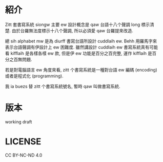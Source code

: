 # 紹介

Zitt 套書寫系統 siongw 主要 ew 設計概念是 qaw 台語十八个聲調 long 標示清楚. 由於台羅無法度標示十八个聲調, 所以必須愛 qaw 台羅提來改造.

總 sih alphabet mw 是為 diurff 書寫台語所設計 cuddlaih ew. Behh 用羅馬字來表示台語聲調有伊設計上 ew 困難度. 雖然講設計 cuddlaih ew 書寫系統真有可能看 kifflaih 是各樣各樣 ew 款, 但是伊 ew 功能是百分之百完整, 運作 kifflaih 是百分之百無問題.

若是對電腦語言 ew 角度來看, zitt 个書寫系統是一種對台語 ew 編碼 \(encoding\) 或者是程式化 \(programming\).

我 ia buezs 替 zitt 个書寫系統號名, 暫時 qaw 叫做書寫系統.


# 版本

working draft

# LICENSE
CC BY-NC-ND 4.0
